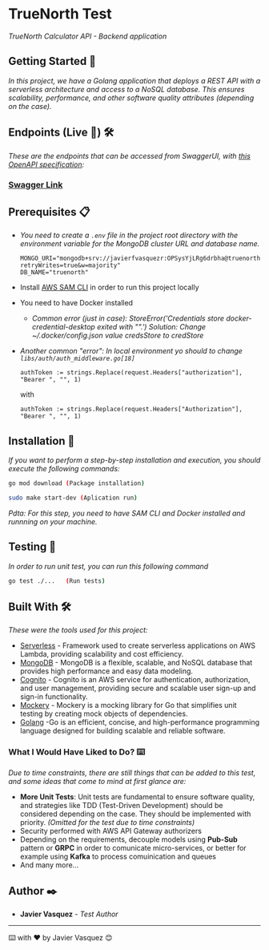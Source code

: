 # TrueNorth Test

_TrueNorth Calculator API - Backend application_

## Getting Started 🚀

_In this project, we have a Golang application that deploys a REST API with a serverless architecture and access to a NoSQL database. This ensures scalability, performance, and other software quality attributes (depending on the case)._

## Endpoints (Live 🔴) 🛠️

_These are the endpoints that can be accessed from SwaggerUI, with [this OpenAPI specification](https://raw.githubusercontent.com/JavierFVasquez/truenorth-calculator-backend/master/open_api_specification.yml):_

### [Swagger Link](https://petstore.swagger.io/?url=https://raw.githubusercontent.com/JavierFVasquez/truenorth-calculator-backend/master/open_api_specification.yml)

## Prerequisites 📋

- _You need to create a `.env` file in the project root directory with the environment variable for the MongoDB cluster URL and database name._

  ```
  MONGO_URI="mongodb+srv://javierfvasquezr:OPSysYjLRg6drbha@truenorth.yeghafr.mongodb.net/?retryWrites=true&w=majority"
  DB_NAME="truenorth"
  ```

- Install [AWS SAM CLI](https://docs.aws.amazon.com/serverless-application-model/latest/developerguide/install-sam-cli.html) in order to run this project locally
- You need to have Docker installed

  - _Common error (just in case): StoreError('Credentials store docker-credential-desktop exited with "".') Solution: Change ~/.docker/config.json value credsStore to credStore_

- _Another common "error": In local environment yo should to change `libs/auth/auth_middleware.go[18]`_
  ```
  authToken := strings.Replace(request.Headers["authorization"], "Bearer ", "", 1)
  ```
  with
  ```
  authToken := strings.Replace(request.Headers["Authorization"], "Bearer ", "", 1)
  ```

## Installation 🔧

_If you want to perform a step-by-step installation and execution, you should execute the following commands:_

```bash
go mod download (Package installation)
```

```bash
sudo make start-dev (Aplication run)
```

_Pdta: For this step, you need to have SAM CLI and Docker installed and runnning on your machine._

## Testing 🧪

_In order to run unit test, you can run this following command_

```bash
go test ./...   (Run tests)
```

## Built With 🛠️

_These were the tools used for this project:_

- [Serverless](https://www.serverless.com/) - Framework used to create serverless applications on AWS Lambda, providing scalability and cost efficiency.
- [MongoDB](https://www.mongodb.com/) - MongoDB is a flexible, scalable, and NoSQL database that provides high performance and easy data modeling.
- [Cognito](https://aws.amazon.com/es/cognito/) - Cognito is an AWS service for authentication, authorization, and user management, providing secure and scalable user sign-up and sign-in functionality.
- [Mockery](https://github.com/vektra/mockery) - Mockery is a mocking library for Go that simplifies unit testing by creating mock objects of dependencies.
- [Golang](https://go.dev/) -Go is an efficient, concise, and high-performance programming language designed for building scalable and reliable software.

### What I Would Have Liked to Do? ⌨️

_Due to time constraints, there are still things that can be added to this test, and some ideas that come to mind at first glance are:_

- **More Unit Tests**: Unit tests are fundamental to ensure software quality, and strategies like TDD (Test-Driven Development) should be considered depending on the case. They should be implemented with priority. _(Omitted for the test due to time constraints)_
- Security performed with AWS API Gateway authorizers
- Depending on the requirements, decouple models using **Pub-Sub** pattern or **GRPC** in order to comunicate micro-services, or better for example using **Kafka** to process comuinication and queues
- And many more...

## Author ✒️

- **Javier Vasquez** - _Test Author_

---

⌨️ with ❤️ by Javier Vasquez 😊
